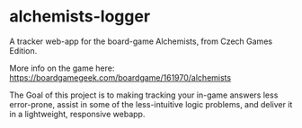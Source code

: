 # alchemists-logger
A tracker web-app for the board-game Alchemists, from Czech Games Edition.

More info on the game here:
https://boardgamegeek.com/boardgame/161970/alchemists

The Goal of this project is to making tracking your in-game answers less error-prone, assist in some of the less-intuitive logic problems, and deliver it in a lightweight, responsive webapp.
